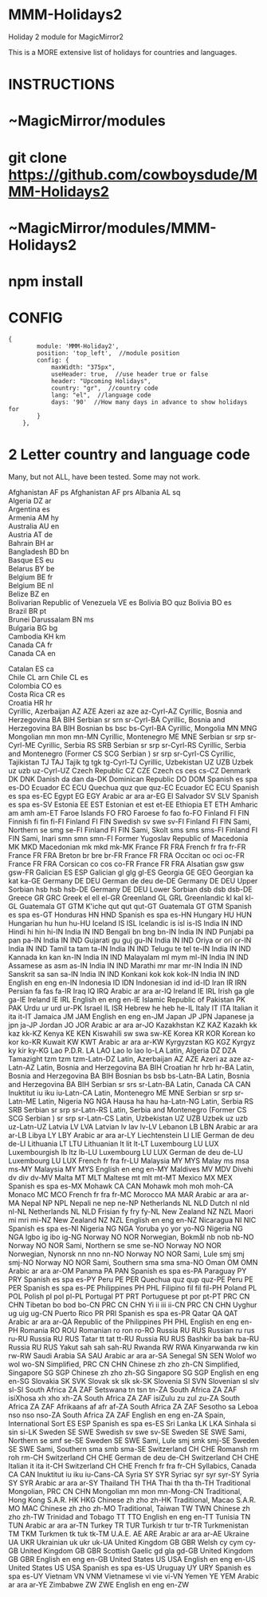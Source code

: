 # MMM-Holidays2
Holiday 2 module for MagicMirror2

This is a MORE extensive list of holidays for countries and languages.

# INSTRUCTIONS
   
# ~MagicMirror/modules
# git clone https://github.com/cowboysdude/MMM-Holidays2
  
# ~MagicMirror/modules/MMM-Holidays2
# npm install
  
  
# CONFIG

    {
            module: 'MMM-Holiday2',
            position: 'top_left',  //module position
            config: {
            	maxWidth: "375px",
                useHeader: true,  //use header true or false
                header: "Upcoming Holidays",
                country: "gr",  //country code
                lang: "el",  //language code
                days: '90'  //How many days in advance to show holidays for
            }
        },



 # 2 Letter country and language code
   Many, but not ALL, have been tested.  Some may not work.
 
 Afghanistan	AF		ps
Afghanistan	AF		prs	
Albania	AL		sq	
Algeria	DZ			ar	
Argentina			es	
Armenia	AM			hy	
Australia	AU		en	
Austria	AT		de	
Bahrain	BH		ar	
Bangladesh	BD		bn	
Basque	ES		eu	
Belarus	BY		be	
Belgium	BE		fr	
Belgium	BE		nl	
Belize	BZ		en	
Bolivarian Republic of Venezuela	VE		es
Bolivia	BO		quz	
Bolivia	BO		es	
Brazil	BR		pt	
Brunei Darussalam	BN		ms	
Bulgaria	BG		bg	
Cambodia	KH		km	
Canada	CA		fr	
Canada	CA		en	

Catalan	ES		ca	
Chile	CL		arn	
Chile	CL		es	
Colombia	CO		es	
Costa Rica	CR		es	
Croatia	HR		hr	
Cyrillic, Azerbaijan	AZ	AZE	Azeri	az	aze	az-Cyrl-AZ
Cyrillic, Bosnia and Herzegovina	BA	BIH	Serbian	sr	srn	sr-Cyrl-BA
Cyrillic, Bosnia and Herzegovina	BA	BIH	Bosnian	bs	bsc	bs-Cyrl-BA
Cyrillic, Mongolia	MN	MNG	Mongolian	mn	mon	mn-MN
Cyrillic, Montenegro	ME	MNE	Serbian	sr	srp	sr-Cyrl-ME
Cyrillic, Serbia	RS	SRB	Serbian	sr	srp	sr-Cyrl-RS
Cyrillic, Serbia and Montenegro (Former	CS	SCG	Serbian )	sr	srp	sr-Cyrl-CS
Cyrillic, Tajikistan	TJ	TAJ	Tajik	tg	tgk	tg-Cyrl-TJ
Cyrillic, Uzbekistan	UZ	UZB	Uzbek	uz	uzb	uz-Cyrl-UZ
Czech Republic	CZ	CZE	Czech	cs	ces	cs-CZ
Denmark	DK	DNK	Danish	da	dan	da-DK
Dominican Republic	DO	DOM	Spanish	es	spa	es-DO
Ecuador	EC	ECU	Quechua	quz	que	quz-EC
Ecuador	EC	ECU	Spanish	es	spa	es-EC
Egypt	EG	EGY	Arabic	ar	ara	ar-EG
El Salvador	SV	SLV	Spanish	es	spa	es-SV
Estonia	EE	EST	Estonian	et	est	et-EE
Ethiopia	ET	ETH	Amharic	am	amh	am-ET
Faroe Islands	FO	FRO	Faroese	fo	fao	fo-FO
Finland	FI	FIN	Finnish	fi	fin	fi-FI
Finland	FI	FIN	Swedish	sv	swe	sv-FI
Finland	FI	FIN	Sami, Northern	se	smg	se-FI
Finland	FI	FIN	Sami, Skolt	sms	sms	sms-FI
Finland	FI	FIN	Sami, Inari	smn	smn	smn-FI
Former Yugoslav Republic of Macedonia	MK	MKD	Macedonian	mk	mkd	mk-MK
France	FR	FRA	French	fr	fra	fr-FR
France	FR	FRA	Breton	br	bre	br-FR
France	FR	FRA	Occitan	oc	oci	oc-FR
France	FR	FRA	Corsican	co	cos	co-FR
France	FR	FRA	Alsatian	gsw	gsw	gsw-FR
Galician	ES	ESP	Galician	gl	glg	gl-ES
Georgia	GE	GEO	Georgian	ka	kat	ka-GE
Germany	DE	DEU	German	de	deu	de-DE
Germany	DE	DEU	Upper Sorbian	hsb	hsb	hsb-DE
Germany	DE	DEU	Lower Sorbian	dsb	dsb	dsb-DE
Greece	GR	GRC	Greek	el	ell	el-GR
Greenland	GL	GRL	Greenlandic	kl	kal	kl-GL
Guatemala	GT	GTM	K'iche	qut	qut	qut-GT
Guatemala	GT	GTM	Spanish	es	spa	es-GT
Honduras	HN	HND	Spanish	es	spa	es-HN
Hungary	HU	HUN	Hungarian	hu	hun	hu-HU
Iceland	IS	ISL	Icelandic	is	isl	is-IS
India	IN	IND	Hindi	hi	hin	hi-IN
India	IN	IND	Bengali	bn	bng	bn-IN
India	IN	IND	Punjabi	pa	pan	pa-IN
India	IN	IND	Gujarati	gu	guj	gu-IN
India	IN	IND	Oriya	or	ori	or-IN
India	IN	IND	Tamil	ta	tam	ta-IN
India	IN	IND	Telugu	te	tel	te-IN
India	IN	IND	Kannada	kn	kan	kn-IN
India	IN	IND	Malayalam	ml	mym	ml-IN
India	IN	IND	Assamese	as	asm	as-IN
India	IN	IND	Marathi	mr	mar	mr-IN
India	IN	IND	Sanskrit	sa	san	sa-IN
India	IN	IND	Konkani	kok	kok	kok-IN
India	IN	IND	English	en	eng	en-IN
Indonesia	ID	IDN	Indonesian	id	ind	id-ID
Iran	IR	IRN	Persian	fa	fas	fa-IR
Iraq	IQ	IRQ	Arabic	ar	ara	ar-IQ
Ireland	IE	IRL	Irish	ga	gle	ga-IE
Ireland	IE	IRL	English	en	eng	en-IE
Islamic Republic of Pakistan	PK	PAK	Urdu	ur	urd	ur-PK
Israel	IL	ISR	Hebrew	he	heb	he-IL
Italy	IT	ITA	Italian	it	ita	it-IT
Jamaica	JM	JAM	English	en	eng	en-JM
Japan	JP	JPN	Japanese	ja	jpn	ja-JP
Jordan	JO	JOR	Arabic	ar	ara	ar-JO
Kazakhstan	KZ	KAZ	Kazakh	kk	kaz	kk-KZ
Kenya	KE	KEN	Kiswahili	sw	swa	sw-KE
Korea	KR	KOR	Korean	ko	kor	ko-KR
Kuwait	KW	KWT	Arabic	ar	ara	ar-KW
Kyrgyzstan	KG	KGZ	Kyrgyz	ky	kir	ky-KG
Lao P.D.R.	LA	LAO	Lao	lo	lao	lo-LA
Latin, Algeria	DZ	DZA	Tamazight	tzm	tzm	tzm-Latn-DZ
Latin, Azerbaijan	AZ	AZE	Azeri	az	aze	az-Latn-AZ
Latin, Bosnia and Herzegovina	BA	BIH	Croatian	hr	hrb	hr-BA
Latin, Bosnia and Herzegovina	BA	BIH	Bosnian	bs	bsb	bs-Latn-BA
Latin, Bosnia and Herzegovina	BA	BIH	Serbian	sr	srs	sr-Latn-BA
Latin, Canada	CA	CAN	Inuktitut	iu	iku	iu-Latn-CA
Latin, Montenegro	ME	MNE	Serbian	sr	srp	sr-Latn-ME
Latin, Nigeria	NG	NGA	Hausa	ha	hau	ha-Latn-NG
Latin, Serbia	RS	SRB	Serbian	sr	srp	sr-Latn-RS
Latin, Serbia and Montenegro (Former	CS	SCG	Serbian )	sr	srp	sr-Latn-CS
Latin, Uzbekistan	UZ	UZB	Uzbek	uz	uzb	uz-Latn-UZ
Latvia	LV	LVA	Latvian	lv	lav	lv-LV
Lebanon	LB	LBN	Arabic	ar	ara	ar-LB
Libya	LY	LBY	Arabic	ar	ara	ar-LY
Liechtenstein	LI	LIE	German	de	deu	de-LI
Lithuania	LT	LTU	Lithuanian	lt	lit	lt-LT
Luxembourg	LU	LUX	Luxembourgish	lb	ltz	lb-LU
Luxembourg	LU	LUX	German	de	deu	de-LU
Luxembourg	LU	LUX	French	fr	fra	fr-LU
Malaysia	MY	MYS	Malay	ms	msa	ms-MY
Malaysia	MY	MYS	English	en	eng	en-MY
Maldives	MV	MDV	Divehi	dv	div	dv-MV
Malta	MT	MLT	Maltese	mt	mlt	mt-MT
Mexico	MX	MEX	Spanish	es	spa	es-MX
Mohawk	CA	CAN	Mohawk	moh	moh	moh-CA
Monaco	MC	MCO	French	fr	fra	fr-MC
Morocco	MA	MAR	Arabic	ar	ara	ar-MA
Nepal	NP	NPL	Nepali	ne	nep	ne-NP
Netherlands	NL	NLD	Dutch	nl	nld	nl-NL
Netherlands	NL	NLD	Frisian	fy	fry	fy-NL
New Zealand	NZ	NZL	Maori	mi	mri	mi-NZ
New Zealand	NZ	NZL	English	en	eng	en-NZ
Nicaragua	NI	NIC	Spanish	es	spa	es-NI
Nigeria	NG	NGA	Yoruba	yo	yor	yo-NG
Nigeria	NG	NGA	Igbo	ig	ibo	ig-NG
Norway	NO	NOR	Norwegian, Bokmål	nb	nob	nb-NO
Norway	NO	NOR	Sami, Northern	se	sme	se-NO
Norway	NO	NOR	Norwegian, Nynorsk	nn	nno	nn-NO
Norway	NO	NOR	Sami, Lule	smj	smj	smj-NO
Norway	NO	NOR	Sami, Southern	sma	sma	sma-NO
Oman	OM	OMN	Arabic	ar	ara	ar-OM
Panama	PA	PAN	Spanish	es	spa	es-PA
Paraguay	PY	PRY	Spanish	es	spa	es-PY
Peru	PE	PER	Quechua	quz	qup	quz-PE
Peru	PE	PER	Spanish	es	spa	es-PE
Philippines	PH	PHL	Filipino	fil	fil	fil-PH
Poland	PL	POL	Polish	pl	pol	pl-PL
Portugal	PT	PRT	Portuguese	pt	por	pt-PT
PRC	CN	CHN	Tibetan	bo	bod	bo-CN
PRC	CN	CHN	Yi	ii	iii	ii-CN
PRC	CN	CHN	Uyghur	ug	uig	ug-CN
Puerto Rico	PR	PRI	Spanish	es	spa	es-PR
Qatar	QA	QAT	Arabic	ar	ara	ar-QA
Republic of the Philippines	PH	PHL	English	en	eng	en-PH
Romania	RO	ROU	Romanian	ro	ron	ro-RO
Russia	RU	RUS	Russian	ru	rus	ru-RU
Russia	RU	RUS	Tatar	tt	tat	tt-RU
Russia	RU	RUS	Bashkir	ba	bak	ba-RU
Russia	RU	RUS	Yakut	sah	sah	sah-RU
Rwanda	RW	RWA	Kinyarwanda	rw	kin	rw-RW
Saudi Arabia	SA	SAU	Arabic	ar	ara	ar-SA
Senegal	SN	SEN	Wolof	wo	wol	wo-SN
Simplified, PRC	CN	CHN	Chinese	zh	zho	zh-CN
Simplified, Singapore	SG	SGP	Chinese	zh	zho	zh-SG
Singapore	SG	SGP	English	en	eng	en-SG
Slovakia	SK	SVK	Slovak	sk	slk	sk-SK
Slovenia	SI	SVN	Slovenian	sl	slv	sl-SI
South Africa	ZA	ZAF	Setswana	tn	tsn	tn-ZA
South Africa	ZA	ZAF	isiXhosa	xh	xho	xh-ZA
South Africa	ZA	ZAF	isiZulu	zu	zul	zu-ZA
South Africa	ZA	ZAF	Afrikaans	af	afr	af-ZA
South Africa	ZA	ZAF	Sesotho sa Leboa	nso	nso	nso-ZA
South Africa	ZA	ZAF	English	en	eng	en-ZA
Spain, International Sort	ES	ESP	Spanish	es	spa	es-ES
Sri Lanka	LK	LKA	Sinhala	si	sin	si-LK
Sweden	SE	SWE	Swedish	sv	swe	sv-SE
Sweden	SE	SWE	Sami, Northern	se	smf	se-SE
Sweden	SE	SWE	Sami, Lule	smj	smk	smj-SE
Sweden	SE	SWE	Sami, Southern	sma	smb	sma-SE
Switzerland	CH	CHE	Romansh	rm	roh	rm-CH
Switzerland	CH	CHE	German	de	deu	de-CH
Switzerland	CH	CHE	Italian	it	ita	it-CH
Switzerland	CH	CHE	French	fr	fra	fr-CH
Syllabics, Canada	CA	CAN	Inuktitut	iu	iku	iu-Cans-CA
Syria	SY	SYR	Syriac	syr	syr	syr-SY
Syria	SY	SYR	Arabic	ar	ara	ar-SY
Thailand	TH	THA	Thai	th	tha	th-TH
Traditional Mongolian, PRC	CN	CHN	Mongolian	mn	mon	mn-Mong-CN
Traditional, Hong Kong S.A.R.	HK	HKG	Chinese	zh	zho	zh-HK
Traditional, Macao S.A.R.	MO	MAC	Chinese	zh	zho	zh-MO
Traditional, Taiwan	TW	TWN	Chinese	zh	zho	zh-TW
Trinidad and Tobago	TT	TTO	English	en	eng	en-TT
Tunisia	TN	TUN	Arabic	ar	ara	ar-TN
Turkey	TR	TUR	Turkish	tr	tur	tr-TR
Turkmenistan	TM	TKM	Turkmen	tk	tuk	tk-TM
U.A.E.	AE	ARE	Arabic	ar	ara	ar-AE
Ukraine	UA	UKR	Ukrainian	uk	ukr	uk-UA
United Kingdom	GB	GBR	Welsh	cy	cym	cy-GB
United Kingdom	GB	GBR	Scottish Gaelic	gd	gla	gd-GB
United Kingdom	GB	GBR	English	en	eng	en-GB
United States	US	USA	English	en	eng	en-US
United States	US	USA	Spanish	es	spa	es-US
Uruguay	UY	URY	Spanish	es	spa	es-UY
Vietnam	VN	VNM	Vietnamese	vi	vie	vi-VN
Yemen	YE	YEM	Arabic	ar	ara	ar-YE
Zimbabwe	ZW	ZWE	English	en	eng	en-ZW
